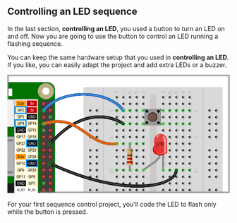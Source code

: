 ## Controlling an LED sequence

In the last section, **controlling an LED**, you used a button to turn an LED on and off. Now you are going to use the button to control an LED running a flashing sequence.

You can keep the same hardware setup that you used in **controlling an LED**. If you like, you can easily adapt the project and add extra LEDs or a buzzer.

![Button and LED circuits](images/controlSequence_buttonAndLED.png)

For your first sequence control project, you'll code the LED to flash only while the button is pressed.